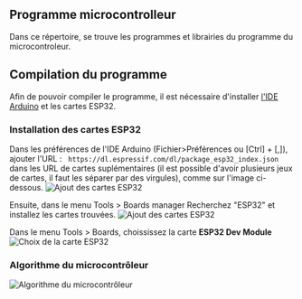 ## Programme microcontrolleur ##
Dans ce répertoire, se trouve les programmes et librairies du programme du microcontroleur.

## Compilation du programme ##
Afin de pouvoir compiler le programme, il est nécessaire d'installer [l'IDE Arduino](https://www.arduino.cc/en/software) et les cartes ESP32.

### Installation des cartes ESP32 ###
Dans les préférences de l'IDE Arduino (Fichier>Préférences ou [Ctrl] + [,]), ajouter l'URL :
``` https://dl.espressif.com/dl/package_esp32_index.json``` dans les URL de cartes suplémentaires (il est possible d'avoir plusieurs jeux de cartes, il faut les séparer par des virgules), comme sur l'image ci-dessous.
![Ajout des cartes ESP32](./illustrations/Arduino_preferences.png)


Ensuite, dans le menu Tools > Boards manager Recherchez "ESP32" et installez les cartes trouvées.
![Ajout des cartes ESP32](./illustrations/Arduino_ESP32.png)


Dans le menu Tools > Boards, choississez la carte **ESP32 Dev Module**
![Choix de la carte ESP32](./illustrations/Arduino_CardChoice.png)


### Algorithme du microcontrôleur ###
![Algorithme du microcontrôleur](./illustrations/Diagrams.png)
